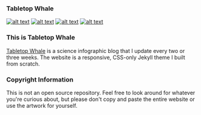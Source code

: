 ### Tabletop Whale
<!-- Please don't remove this: Grab your social icons from https://github.com/carlsednaoui/gitsocial -->

<!-- display the social media buttons in your README -->

[![alt text][1.1]][1]
[![alt text][4.1]][4]
[![alt text][5.1]][5]
[![alt text][6.1]][6]

<!-- links to social media icons -->
<!-- no need to change these -->

<!-- icons with padding -->

[1.1]: http://i.imgur.com/tXSoThF.png (twitter icon with padding)
[2.1]: http://i.imgur.com/P3YfQoD.png (facebook icon with padding)
[3.1]: http://i.imgur.com/yCsTjba.png (google plus icon with padding)
[4.1]: http://i.imgur.com/YckIOms.png (tumblr icon with padding)
[5.1]: http://i.imgur.com/1AGmwO3.png (dribbble icon with padding)
[6.1]: http://i.imgur.com/0o48UoR.png (github icon with padding)

<!-- links to your social media accounts -->
<!-- update these accordingly -->

[1]: http://www.twitter.com/eleanor_lutz
[4]: http://tabletopwhale.tumblr.com/
[5]: http://dribbble.com/HellofromtheMoon
[6]: https://github.com/EleanorLutz

<!-- Please don't remove this: Grab your social icons from https://github.com/carlsednaoui/gitsocial -->

### This is Tabletop Whale
[Tabletop Whale](http://tabletopwhale.com) is a science infographic blog that I update every two or three weeks. The website is a responsive, CSS-only Jekyll theme I built from scratch. 

### Copyright Information

This is not an open source repository. Feel free to look around for whatever you're curious about, but please don't copy and paste the entire website or use the artwork for yourself.
